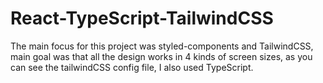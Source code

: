 # React-TypeScript-TailwindCSS
The main focus for this project was styled-components and TailwindCSS, main goal was that all the design works in 4 kinds of screen sizes, as you can see the tailwindCSS config file, I also used TypeScript.
